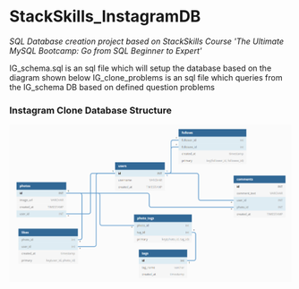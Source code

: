 # StackSkills_InstagramDB

*SQL Database creation project based on StackSkills Course 'The Ultimate MySQL Bootcamp: Go from SQL Beginner to Expert'*

IG_schema.sql is an sql file which will setup the database based on the diagram shown below
IG_clone_problems is an sql file which queries from the IG_schema DB based on defined question problems 

### Instagram Clone Database Structure
<img src="https://github.com/nasriv/StackSkills_InstagramDB/blob/master/database_diagram.png" width="1000">
